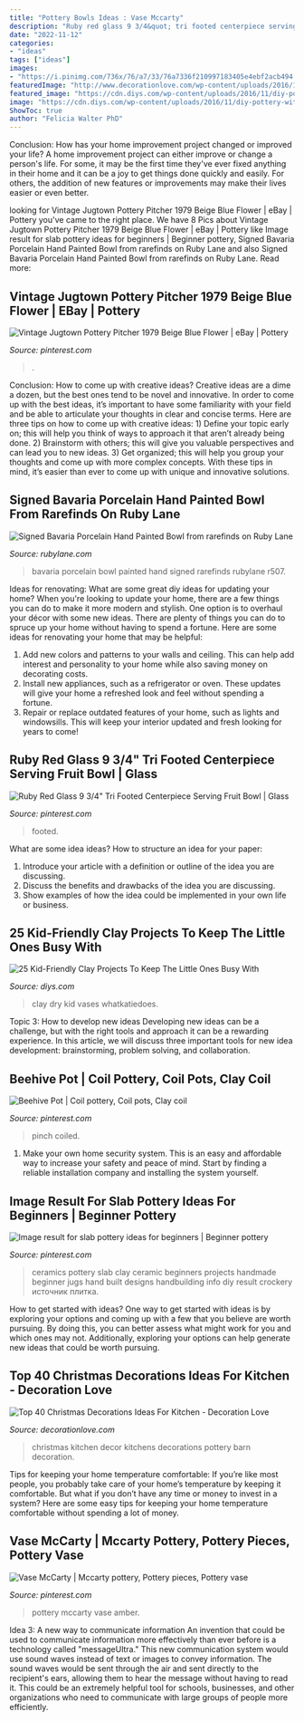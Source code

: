 ```yaml
---
title: "Pottery Bowls Ideas : Vase Mccarty"
description: "Ruby red glass 9 3/4&quot; tri footed centerpiece serving fruit bowl"
date: "2022-11-12"
categories:
- "ideas"
tags: ["ideas"]
images:
- "https://i.pinimg.com/736x/76/a7/33/76a7336f210997183405e4ebf2acb494.jpg"
featuredImage: "http://www.decorationlove.com/wp-content/uploads/2016/10/Christmas-Decor-Pottery-Barn-Kitchens.jpeg"
featured_image: "https://cdn.diys.com/wp-content/uploads/2016/11/diy-pottery-with-air-dry-clay.jpg"
image: "https://cdn.diys.com/wp-content/uploads/2016/11/diy-pottery-with-air-dry-clay.jpg"
ShowToc: true
author: "Felicia Walter PhD"
---
```



Conclusion: How has your home improvement project changed or improved your life?
A home improvement project can either improve or change a person's life. For some, it may be the first time they've ever fixed anything in their home and it can be a joy to get things done quickly and easily. For others, the addition of new features or improvements may make their lives easier or even better.

	

		
looking for Vintage Jugtown Pottery Pitcher 1979 Beige Blue Flower | eBay | Pottery you've came to the right place. We have 8 Pics about Vintage Jugtown Pottery Pitcher 1979 Beige Blue Flower | eBay | Pottery like Image result for slab pottery ideas for beginners | Beginner pottery, Signed Bavaria Porcelain Hand Painted Bowl from rarefinds on Ruby Lane and also Signed Bavaria Porcelain Hand Painted Bowl from rarefinds on Ruby Lane. Read more:
		
    
## Vintage Jugtown Pottery Pitcher 1979 Beige Blue Flower | EBay | Pottery

<img loading=lazy src="https://i.pinimg.com/736x/98/64/33/9864334e3c70656c15f5fa39792e6e0e.jpg" onerror="this.onerror=null;this.src='https://tse3.mm.bing.net/th?id=OIP.T0XbjeKL7Wzydx9ffbtHWQHaJ6&amp;pid=15.1';" alt="Vintage Jugtown Pottery Pitcher 1979 Beige Blue Flower | eBay | Pottery">

_Source: pinterest.com_

>. 

	

Conclusion: How to come up with creative ideas?
Creative ideas are a dime a dozen, but the best ones tend to be novel and innovative. In order to come up with the best ideas, it’s important to have some familiarity with your field and be able to articulate your thoughts in clear and concise terms. Here are three tips on how to come up with creative ideas: 1) Define your topic early on; this will help you think of ways to approach it that aren’t already being done. 2) Brainstorm with others; this will give you valuable perspectives and can lead you to new ideas. 3) Get organized; this will help you group your thoughts and come up with more complex concepts. With these tips in mind, it’s easier than ever to come up with unique and innovative solutions.

    
## Signed Bavaria Porcelain Hand Painted Bowl From Rarefinds On Ruby Lane

<img loading=lazy src="https://cdn0.rubylane.com/shops/rarefinds/R507-6.1L.jpg" onerror="this.onerror=null;this.src='https://tse1.mm.bing.net/th?id=OIP.9cX2j-0hLYwgAznxARx-wQHaHa&amp;pid=15.1';" alt="Signed Bavaria Porcelain Hand Painted Bowl from rarefinds on Ruby Lane">

_Source: rubylane.com_

>bavaria porcelain bowl painted hand signed rarefinds rubylane r507. 

	

Ideas for renovating: What are some great diy ideas for updating your home?
When you're looking to update your home, there are a few things you can do to make it more modern and stylish. One option is to overhaul your décor with some new ideas. There are plenty of things you can do to spruce up your home without having to spend a fortune. Here are some ideas for renovating your home that may be helpful: 
1. Add new colors and patterns to your walls and ceiling. This can help add interest and personality to your home while also saving money on decorating costs. 
2. Install new appliances, such as a refrigerator or oven. These updates will give your home a refreshed look and feel without spending a fortune. 
3. Repair or replace outdated features of your home, such as lights and windowsills. This will keep your interior updated and fresh looking for years to come! 

    
## Ruby Red Glass 9 3/4&quot; Tri Footed Centerpiece Serving Fruit Bowl | Glass

<img loading=lazy src="https://i.pinimg.com/736x/76/a7/33/76a7336f210997183405e4ebf2acb494.jpg" onerror="this.onerror=null;this.src='https://tse1.mm.bing.net/th?id=OIP.VLSXZsT9E9OtC3JTCCoq6gHaFC&amp;pid=15.1';" alt="Ruby Red Glass 9 3/4&quot; Tri Footed Centerpiece Serving Fruit Bowl | Glass">

_Source: pinterest.com_

>footed. 

	

What are some idea ideas?
How to structure an idea for your paper:
1) Introduce your article with a definition or outline of the idea you are discussing.
2) Discuss the benefits and drawbacks of the idea you are discussing.
3) Show examples of how the idea could be implemented in your own life or business.

    
## 25 Kid-Friendly Clay Projects To Keep The Little Ones Busy With

<img loading=lazy src="https://cdn.diys.com/wp-content/uploads/2016/11/diy-pottery-with-air-dry-clay.jpg" onerror="this.onerror=null;this.src='https://tse1.mm.bing.net/th?id=OIP.fQ2eIAmTDXHWOEfz08ttjQHaE7&amp;pid=15.1';" alt="25 Kid-Friendly Clay Projects To Keep The Little Ones Busy With">

_Source: diys.com_

>clay dry kid vases whatkatiedoes. 

	

Topic 3: How to develop new ideas
Developing new ideas can be a challenge, but with the right tools and approach it can be a rewarding experience. In this article, we will discuss three important tools for new idea development: brainstorming, problem solving, and collaboration.

    
## Beehive Pot | Coil Pottery, Coil Pots, Clay Coil

<img loading=lazy src="https://i.pinimg.com/originals/7e/e0/ea/7ee0ea580bd415c59ea31f74ba011a7b.jpg" onerror="this.onerror=null;this.src='https://tse4.mm.bing.net/th?id=OIP.PIwfZy4tRzsmpD-gK9f81QHaJ4&amp;pid=15.1';" alt="Beehive Pot | Coil pottery, Coil pots, Clay coil">

_Source: pinterest.com_

>pinch coiled. 

	

1. Make your own home security system. This is an easy and affordable way to increase your safety and peace of mind. Start by finding a reliable installation company and installing the system yourself.

    
## Image Result For Slab Pottery Ideas For Beginners | Beginner Pottery

<img loading=lazy src="https://i.pinimg.com/736x/a0/6b/ef/a06befd45bd91a531b91f02c24a8278d.jpg" onerror="this.onerror=null;this.src='https://tse1.mm.bing.net/th?id=OIP.o15EQkgtbyu0KRWltrzyTgHaGM&amp;pid=15.1';" alt="Image result for slab pottery ideas for beginners | Beginner pottery">

_Source: pinterest.com_

>ceramics pottery slab clay ceramic beginners projects handmade beginner jugs hand built designs handbuilding info diy result crockery источник плитка. 

	

How to get started with ideas?
One way to get started with ideas is by exploring your options and coming up with a few that you believe are worth pursuing. By doing this, you can better assess what might work for you and which ones may not. Additionally, exploring your options can help generate new ideas that could be worth pursuing.

    
## Top 40 Christmas Decorations Ideas For Kitchen - Decoration Love

<img loading=lazy src="http://www.decorationlove.com/wp-content/uploads/2016/10/Christmas-Decor-Pottery-Barn-Kitchens.jpeg" onerror="this.onerror=null;this.src='https://tse3.mm.bing.net/th?id=OIP.dAiFQk_BLk7_7vA_hYsb_QHaLG&amp;pid=15.1';" alt="Top 40 Christmas Decorations Ideas For Kitchen - Decoration Love">

_Source: decorationlove.com_

>christmas kitchen decor kitchens decorations pottery barn decoration. 

	

Tips for keeping your home temperature comfortable:
If you’re like most people, you probably take care of your home’s temperature by keeping it comfortable. But what if you don’t have any time or money to invest in a system? Here are some easy tips for keeping your home temperature comfortable without spending a lot of money.

    
## Vase McCarty | Mccarty Pottery, Pottery Pieces, Pottery Vase

<img loading=lazy src="https://i.pinimg.com/originals/38/2a/75/382a7574c28fc7488a317cd2deb013f1.jpg" onerror="this.onerror=null;this.src='https://tse2.mm.bing.net/th?id=OIP.4v66xNWk1JtcUiy7zb3ZoQHaJ4&amp;pid=15.1';" alt="Vase McCarty | Mccarty pottery, Pottery pieces, Pottery vase">

_Source: pinterest.com_

>pottery mccarty vase amber. 

	

Idea 3: A new way to communicate information
An invention that could be used to communicate information more effectively than ever before is a technology called "messageUltra." This new communication system would use sound waves instead of text or images to convey information. The sound waves would be sent through the air and sent directly to the recipient's ears, allowing them to hear the message without having to read it. This could be an extremely helpful tool for schools, businesses, and other organizations who need to communicate with large groups of people more efficiently.


